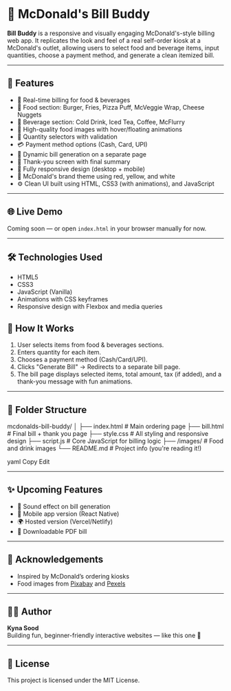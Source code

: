 # 🍔 McDonald's Bill Buddy

**Bill Buddy** is a responsive and visually engaging McDonald's-style billing web app. It replicates the look and feel of a real self-order kiosk at a McDonald's outlet, allowing users to select food and beverage items, input quantities, choose a payment method, and generate a clean itemized bill.

---

## 🚀 Features

- 🧾 Real-time billing for food & beverages  
- 🍔 Food section: Burger, Fries, Pizza Puff, McVeggie Wrap, Cheese Nuggets  
- 🥤 Beverage section: Cold Drink, Iced Tea, Coffee, McFlurry  
- 📸 High-quality food images with hover/floating animations  
- 🔢 Quantity selectors with validation  
- 💳 Payment method options (Cash, Card, UPI)  
- 📄 Dynamic bill generation on a separate page  
- 🙏 Thank-you screen with final summary  
- 📱 Fully responsive design (desktop + mobile)  
- 🎨 McDonald's brand theme using red, yellow, and white  
- ⚙️ Clean UI built using HTML, CSS3 (with animations), and JavaScript

---

## 🌐 Live Demo

Coming soon — or open `index.html` in your browser manually for now.

---

## 🛠️ Technologies Used

- HTML5
- CSS3
- JavaScript (Vanilla)
- Animations with CSS keyframes
- Responsive design with Flexbox and media queries





## 🧠 How It Works

1. User selects items from food & beverages sections.
2. Enters quantity for each item.
3. Chooses a payment method (Cash/Card/UPI).
4. Clicks "Generate Bill" → Redirects to a separate bill page.
5. The bill page displays selected items, total amount, tax (if added), and a thank-you message with fun animations.

---

## 📁 Folder Structure

mcdonalds-bill-buddy/
│
├── index.html # Main ordering page
├── bill.html # Final bill + thank you page
├── style.css # All styling and responsive design
├── script.js # Core JavaScript for billing logic
├── /images/ # Food and drink images
└── README.md # Project info (you're reading it!)

yaml
Copy
Edit

---

## ✨ Upcoming Features

- 🔔 Sound effect on bill generation
- 📱 Mobile app version (React Native)
- 🌍 Hosted version (Vercel/Netlify)
- 🧾 Downloadable PDF bill

---

## 🙌 Acknowledgements

- Inspired by McDonald’s ordering kiosks
- Food images from [Pixabay](https://pixabay.com) and [Pexels](https://pexels.com)

---

## 👩‍💻 Author

**Kyna Sood**  
Building fun, beginner-friendly interactive websites — like this one 🍟

---

## 📄 License

This project is licensed under the MIT License.
